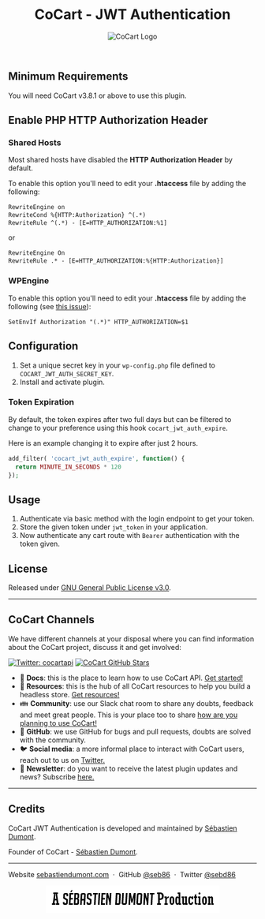 <h1 align="center">CoCart - JWT Authentication</h1>

<p align="center"><img src="https://cocart.xyz/wp-content/uploads/2021/11/cocart-home-default.png.webp" alt="CoCart Logo" /></p>

<br>

## Minimum Requirements

You will need CoCart v3.8.1 or above to use this plugin.

## Enable PHP HTTP Authorization Header

### Shared Hosts

Most shared hosts have disabled the **HTTP Authorization Header** by default.

To enable this option you'll need to edit your **.htaccess** file by adding the following:

```
RewriteEngine on
RewriteCond %{HTTP:Authorization} ^(.*)
RewriteRule ^(.*) - [E=HTTP_AUTHORIZATION:%1]
```

or

```
RewriteEngine On
RewriteRule .* - [E=HTTP_AUTHORIZATION:%{HTTP:Authorization}]
```

### WPEngine

To enable this option you'll need to edit your **.htaccess** file by adding the following (see [this issue](https://github.com/Tmeister/wp-api-jwt-auth/issues/1)):

```
SetEnvIf Authorization "(.*)" HTTP_AUTHORIZATION=$1
```

## Configuration

1. Set a unique secret key in your `wp-config.php` file defined to `COCART_JWT_AUTH_SECRET_KEY`.
2. Install and activate plugin.

### Token Expiration

By default, the token expires after two full days but can be filtered to change to your preference using this hook `cocart_jwt_auth_expire`.

Here is an example changing it to expire after just 2 hours.

```php
add_filter( 'cocart_jwt_auth_expire', function() {
  return MINUTE_IN_SECONDS * 120
});
```

## Usage

1. Authenticate via basic method with the login endpoint to get your token.
2. Store the given token under `jwt_token` in your application.
3. Now authenticate any cart route with `Bearer` authentication with the token given.

## License

Released under [GNU General Public License v3.0](http://www.gnu.org/licenses/gpl-3.0.html).

---

## CoCart Channels

We have different channels at your disposal where you can find information about the CoCart project, discuss it and get involved:

[![Twitter: cocartapi](https://img.shields.io/twitter/follow/cocartapi?style=social)](https://twitter.com/cocartapi) [![CoCart GitHub Stars](https://img.shields.io/github/stars/co-cart/co-cart?style=social)](https://github.com/co-cart/co-cart)

<ul>
  <li>📖 <strong>Docs</strong>: this is the place to learn how to use CoCart API. <a href="https://docs.cocart.xyz/#getting-started">Get started!</a></li>
  <li>🧰 <strong>Resources</strong>: this is the hub of all CoCart resources to help you build a headless store. <a href="https://cocart.dev/?utm_medium=gh&utm_source=github&utm_campaign=readme&utm_content=cocart">Get resources!</a></li>
  <li>👪 <strong>Community</strong>: use our Slack chat room to share any doubts, feedback and meet great people. This is your place too to share <a href="https://cocart.xyz/community/?utm_medium=gh&utm_source=github&utm_campaign=readme&utm_content=cocart">how are you planning to use CoCart!</a></li>
  <li>🐞 <strong>GitHub</strong>: we use GitHub for bugs and pull requests, doubts are solved with the community.</li>
  <li>🐦 <strong>Social media</strong>: a more informal place to interact with CoCart users, reach out to us on <a href="https://twitter.com/cocartapi">Twitter.</a></li>
  <li>💌 <strong>Newsletter</strong>: do you want to receive the latest plugin updates and news? Subscribe <a href="https://twitter.com/cocartapi">here.</a></li>
</ul>

---

## Credits

CoCart JWT Authentication is developed and maintained by [Sébastien Dumont](https://github.com/seb86).

Founder of CoCart - [Sébastien Dumont](https://github.com/seb86).

---

Website [sebastiendumont.com](https://sebastiendumont.com) &nbsp;&middot;&nbsp;
GitHub [@seb86](https://github.com/seb86) &nbsp;&middot;&nbsp;
Twitter [@sebd86](https://twitter.com/sebd86)

<p align="center">
    <img src="https://raw.githubusercontent.com/seb86/my-open-source-readme-template/master/a-sebastien-dumont-production.png" width="353">
</p>
